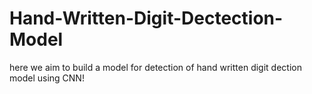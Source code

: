 # Hand-Written-Digit-Dectection-Model
here we aim to build a model for detection of hand written digit dection model using CNN!
